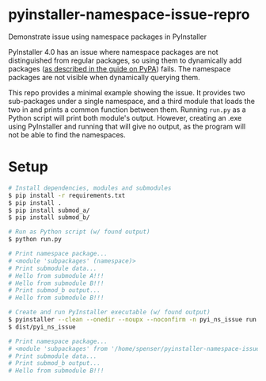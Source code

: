 # pyinstaller-namespace-issue-repro
Demonstrate issue using namespace packages in PyInstaller

PyInstaller 4.0 has an issue where namespace packages are not distinguished
from regular packages, so using them to dynamically add packages ([as described
in the guide on PyPA](https://packaging.python.org/guides/packaging-namespace-packages/))
fails. The namespace packages are not visible when dynamically querying them.

This repo provides a minimal example showing the issue. It provides two
sub-packages under a single namespace, and a third module that loads the two in
and prints a common function between them. Running `run.py` as a Python script
will print both module's output. However, creating an .exe using PyInstaller
and running that will give no output, as the program will not be able to find
the namespaces.

# Setup
```bash
# Install dependencies, modules and submodules
$ pip install -r requirements.txt
$ pip install .
$ pip install submod_a/
$ pip install submod_b/

# Run as Python script (w/ found output)
$ python run.py

# Print namespace package...
# <module 'subpackages' (namespace)>
# Print submodule data...
# Hello from submodule A!!!
# Hello from submodule B!!!
# Print submod_b output...
# Hello from submodule B!!!

# Create and run PyInstaller executable (w/ found output)
$ pyinstaller --clean --onedir --noupx --noconfirm -n pyi_ns_issue run.py
$ dist/pyi_ns_issue 

# Print namespace package...
# <module 'subpackages' from '/home/spenser/pyinstaller-namespace-issue-repro/dist/pyi_ns_issue/subpackages/__init__.pyc'>
# Print submodule data...
# Print submod_b output...
# Hello from submodule B!!!
